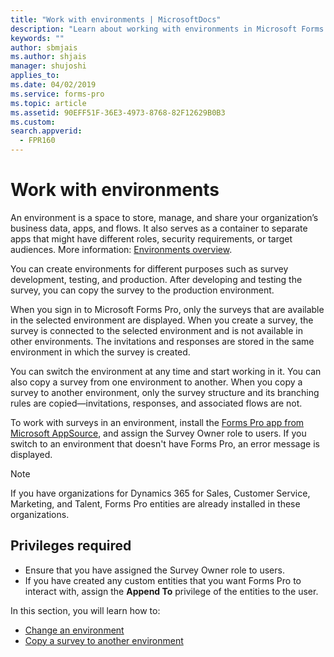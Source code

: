 ```yaml
---
title: "Work with environments | MicrosoftDocs"
description: "Learn about working with environments in Microsoft Forms Pro"
keywords: ""
author: sbmjais
ms.author: shjais
manager: shujoshi
applies_to: 
ms.date: 04/02/2019
ms.service: forms-pro
ms.topic: article
ms.assetid: 90EFF51F-36E3-4973-8768-82F12629B0B3
ms.custom: 
search.appverid:
  - FPR160
---
```


# Work with environments

An environment is a space to store, manage, and share your organization’s business data, apps, and flows. It also serves as a container to separate apps that might have different roles, security requirements, or target audiences. More information: [Environments overview](https://docs.microsoft.com/power-platform/admin/environments-overview).

You can create environments for different purposes such as survey development, testing, and production. After developing and testing the survey, you can copy the survey to the production environment.

When you sign in to Microsoft Forms Pro, only the surveys that are available in the selected environment are displayed. When you create a survey, the survey is connected to the selected environment and is not available in other environments. The invitations and responses are stored in the same environment in which the survey is created. 

You can switch the environment at any time and start working in it. You can also copy a survey from one environment to another. When you copy a survey to another environment, only the survey structure and its branching rules are copied—invitations, responses, and associated flows are not.

To work with surveys in an environment, install the [Forms Pro app from Microsoft AppSource](https://appsource.microsoft.com/product/dynamics-365/mscrm.shimla?tab=Overview), and assign the Survey Owner role to users. If you switch to an environment that doesn't have Forms Pro, an error message is displayed.

> [!NOTE]
> If you have organizations for Dynamics 365 for Sales, Customer Service, Marketing, and Talent, Forms Pro entities are already installed in these organizations.

## Privileges required

- Ensure that you have assigned the Survey Owner role to users.
- If you have created any custom entities that you want Forms Pro to interact with, assign the **Append To** privilege of the entities to the user.

In this section, you will learn how to:

- [Change an environment](change-environment.md)
- [Copy a survey to another environment](copy-survey-environment.md)

